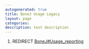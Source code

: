 ```yaml
---
autogenerated: true
title: BoneJ Usage Legacy
layout: page
categories: 
description: test description
---
```


1.  REDIRECT [BoneJ\#Usage\_reporting](BoneJ#Usage_reporting)
